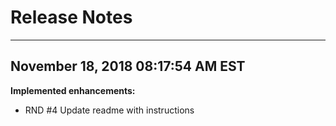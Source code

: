 # Release Notes
----------------------

## November 18, 2018 08:17:54 AM EST

**Implemented enhancements:**

- RND #4 Update readme with instructions
